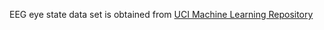 EEG eye state data set is obtained from [UCI Machine Learning Repository](https://archive.ics.uci.edu/ml/datasets/EEG+Eye+State)
